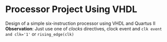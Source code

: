# Processor Project Using VHDL
 Design of a simple six-instruction processor using VHDL and Quartus II
 **Observation**: Just use one of *clocks* directives, clock event and `clk event and clk='1'` or `rising_edge(clk)`
